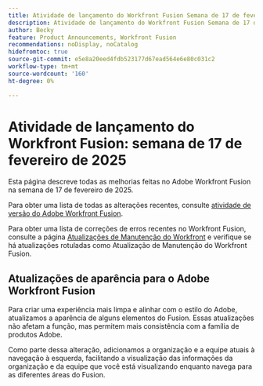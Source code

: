 ```yaml
---
title: Atividade de lançamento do Workfront Fusion Semana de 17 de fevereiro de 2025
description: Atividade de lançamento do Workfront Fusion Semana de 17 de fevereiro de 2025
author: Becky
feature: Product Announcements, Workfront Fusion
recommendations: noDisplay, noCatalog
hidefromtoc: true
source-git-commit: e5e8a20eed4fdb523177d67ead564e6e80c031c2
workflow-type: tm+mt
source-wordcount: '160'
ht-degree: 0%

---
```


# Atividade de lançamento do Workfront Fusion: semana de 17 de fevereiro de 2025

Esta página descreve todas as melhorias feitas no Adobe Workfront Fusion na semana de 17 de fevereiro de 2025.

Para obter uma lista de todas as alterações recentes, consulte [atividade de versão do Adobe Workfront Fusion](/help/workfront-fusion/fusion-product-releases/fusion-release-activity.md).

Para obter uma lista de correções de erros recentes no Workfront Fusion, consulte a página [Atualizações de Manutenção do Workfront](https://experienceleague.adobe.com/en/docs/workfront-known-issues/releases/current-updates) e verifique se há atualizações rotuladas como Atualização de Manutenção do Workfront Fusion.

<!--## Adobe Storage connector and modules now available

Now you can use Workfront Fusion to manage Adobe your Adobe Storage. With the Adobe Storage modules, you can: 

* Create, discard, restore, or delete an Adobe Enterprise Storage Management (ESM) store
* Invite a user to an ESM store
* Make a custom call the the Adobe User Management API 

For information and instructions, see [Adobe Storage modules]().-->

## Atualizações de aparência para o Adobe Workfront Fusion

Para criar uma experiência mais limpa e alinhar com o estilo do Adobe, atualizamos a aparência de alguns elementos do Fusion. Essas atualizações não afetam a função, mas permitem mais consistência com a família de produtos Adobe.

Como parte dessa alteração, adicionamos a organização e a equipe atuais à navegação à esquerda, facilitando a visualização das informações da organização e da equipe que você está visualizando enquanto navega para as diferentes áreas do Fusion.



